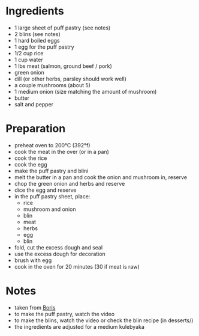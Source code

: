 # Ingredients

- 1 large sheet of puff pastry (see notes)
- 2 blins (see notes)
- 1 hard boiled eggs
- 1 egg for the puff pastry
- 1/2 cup rice
- 1 cup water
- 1 lbs meat (salmon, ground beef / pork)
- green onion
- dill (or other herbs, parsley should work well)
- a couple mushrooms (about 5)
- 1 medium onion (size matching the amount of mushroom)
- butter
- salt and pepper

# Preparation

- preheat oven to 200°C (392°f)
- cook the meat in the over (or in a pan)
- cook the rice
- cook the egg
- make the puff pastry and blini
- melt the butter in a pan and cook the onion and mushroom in, reserve
- chop the green onion and herbs and reserve
- dice the egg and reserve
- in the puff pastry sheet, place:
  + rice
  + mushroom and onion
  + blin
  + meat
  + herbs
  + egg
  + blin
- fold, cut the excess dough and seal
- use the excess dough for decoration
- brush with egg
- cook in the oven for 20 minutes (30 if meat is raw)

# Notes

- taken from [Boris](https://www.youtube.com/watch?v=b9iTJuK0570)
- to make the puff pastry, watch the video
- to make the blins, watch the video or check the blin recipe (in desserts/)
- the ingredients are adjusted for a medium kulebyaka

